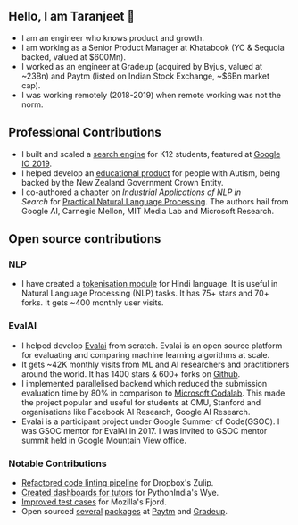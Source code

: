 ## Hello, I am Taranjeet 👋

- I am an engineer who knows product and growth.
- I am working as a Senior Product Manager at Khatabook (YC & Sequoia backed, valued at $600Mn).
- I worked as an engineer at Gradeup (acquired by Byjus, valued at ~23Bn) and Paytm (listed on Indian Stock Exchange, ~$6Bn market cap).
- I was working remotely (2018-2019) when remote working was not the norm.

## Professional Contributions

- I built and scaled a [search engine](https://www.facebook.com/watch/?v=883796972040441) for K12 students, featured at [Google IO 2019](https://www.asianage.com/technology/in-other-news/090519/google-io-2019-featured-two-indian-companies-for-excellent-use-of-machine-learning.html).
- I helped develop an [educational product](https://www.talkwithmeapp.com/) for people with Autism, being backed by the New Zealand Government Crown Entity.
- I co-authored a chapter on *Industrial Applications of NLP in Search* for [Practical Natural Language Processing](https://www.amazon.in/Practical-Natural-Language-Processing-Comprehensive/dp/9385889184/). The authors hail from Google AI, Carnegie Mellon, MIT Media Lab and Microsoft Research.

## Open source contributions

### NLP

- I have created a [tokenisation module](https://github.com/taranjeet/hindi-tokenizer) for Hindi language. It is useful in Natural Language Processing (NLP) tasks. It has 75+ stars and 70+ forks. It gets ~400 monthly user visits.

### EvalAI

- I helped develop [Evalai](https://eval.ai/) from scratch. Evalai is an open source platform for evaluating and comparing machine learning algorithms at scale.
- It gets ~42K monthly visits from ML and AI researchers and practitioners around the world. It has 1400 stars & 600+ forks on [Github](https://github.com/Cloud-CV/EvalAI).
- I implemented parallelised backend which reduced the submission evaluation time by 80% in comparison to [Microsoft Codalab](https://www.microsoft.com/en-us/research/project/codalab/). This made the project popular and useful for students at CMU, Stanford and organisations like Facebook AI Research, Google AI Research.
- Evalai is a participant project under Google Summer of Code(GSOC). I was GSOC mentor for EvalAI in 2017. I was invited to GSOC mentor summit held in Google Mountain View office.

### Notable Contributions

- [Refactored code linting pipeline](https://github.com/zulip/zulip/commits?author=taranjeet) for Dropbox's Zulip.
- [Created dashboards for tutors](https://github.com/pythonindia/wye/commits?author=taranjeet) for PythonIndia's Wye.
- [Improved test cases](https://github.com/mozilla/fjord/commits?author=taranjeet) for Mozilla's Fjord.
- Open sourced [several](https://github.com/paytm/django-supermigrate/commits?author=taranjeet) [packages](https://github.com/paytm/django-paytm-oauth/commits?author=taranjeet) at [Paytm](https://github.com/paytm/dj-j-ka-bachcha-field/commits?author=taranjeet) and [Gradeup](https://github.com/gradeup/youknowwho-gui/commits?author=taranjeet).

<!--
**taranjeet/taranjeet** is a ✨ _special_ ✨ repository because its `README.md` (this file) appears on your GitHub profile.

Here are some ideas to get you started:

- 🔭 I’m currently working on ...
- 🌱 I’m currently learning ...
- 👯 I’m looking to collaborate on ...
- 🤔 I’m looking for help with ...
- 💬 Ask me about ...
- 📫 How to reach me: ...
- 😄 Pronouns: ...
- ⚡ Fun fact: ...
-->
